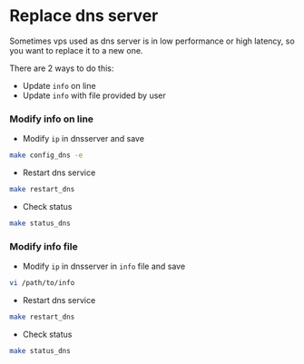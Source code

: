 # Replace dns server

Sometimes vps used as dns server is in low performance or high latency, so you want to replace it to a new one. 

There are 2 ways to do this:
* Update `info` on line
* Update `info` with file provided by user


### Modify info on line
* Modify  `ip` in dnsserver and save
```bash
make config_dns -e 
```

* Restart dns service
```bash
make restart_dns 
```

* Check status
```bash
make status_dns
```

### Modify info file
* Modify  `ip` in dnsserver in `info` file and save
```bash
vi /path/to/info
```

* Restart dns service
```bash
make restart_dns 
```

* Check status
```bash
make status_dns
```